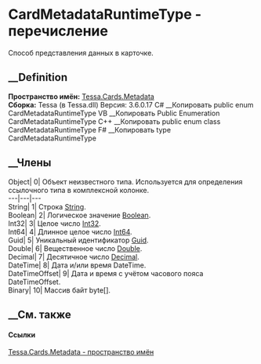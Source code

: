# CardMetadataRuntimeType - перечисление
Способ представления данных в карточке.
## __Definition
 **Пространство имён:** [Tessa.Cards.Metadata](N_Tessa_Cards_Metadata.htm)  
 **Сборка:** Tessa (в Tessa.dll) Версия: 3.6.0.17
C# __Копировать
     public enum CardMetadataRuntimeType
VB __Копировать
     Public Enumeration CardMetadataRuntimeType
C++ __Копировать
     public enum class CardMetadataRuntimeType
F# __Копировать
     type CardMetadataRuntimeType
##  __Члены
Object| 0|  Объект неизвестного типа. Используется для определения ссылочного
типа в комплексной колонке.  
---|---|---  
String| 1|  Строка
[String](https://learn.microsoft.com/dotnet/api/system.string).  
Boolean| 2|  Логическое значение
[Boolean](https://learn.microsoft.com/dotnet/api/system.boolean).  
Int32| 3|  Целое число
[Int32](https://learn.microsoft.com/dotnet/api/system.int32).  
Int64| 4|  Длинное целое число
[Int64](https://learn.microsoft.com/dotnet/api/system.int64).  
Guid| 5|  Уникальный идентификатор
[Guid](https://learn.microsoft.com/dotnet/api/system.guid).  
Double| 6|  Вещественное число
[Double](https://learn.microsoft.com/dotnet/api/system.double).  
Decimal| 7|  Десятичное число
[Decimal](https://learn.microsoft.com/dotnet/api/system.decimal).  
DateTime| 8|  Дата и/или время DateTime.  
DateTimeOffset| 9|  Дата и время с учётом часового пояса DateTimeOffset.  
Binary| 10|  Массив байт byte[].  
## __См. также
#### Ссылки
[Tessa.Cards.Metadata - пространство имён](N_Tessa_Cards_Metadata.htm)
